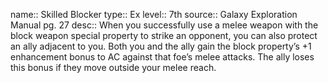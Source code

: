 name:: Skilled Blocker 
type:: Ex
level:: 7th 
source:: Galaxy Exploration Manual pg. 27
desc:: When you successfully use a melee weapon with the block weapon special property to strike an opponent, you can also protect an ally adjacent to you. Both you and the ally gain the block property’s +1 enhancement bonus to AC against that foe’s melee attacks. The ally loses this bonus if they move outside your melee reach.

